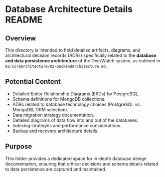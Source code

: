 # Database Architecture Details README

## Overview

This directory is intended to hold detailed artifacts, diagrams, and architectural decision records (ADRs) specifically related to the **database and data persistence architecture** of the OverWatch system, as outlined in `02-CoreArchitecture/02-BackendArchitecture.md`.

## Potential Content

- Detailed Entity-Relationship Diagrams (ERDs) for PostgreSQL.
- Schema definitions for MongoDB collections.
- ADRs related to database technology choices (PostgreSQL vs. MongoDB, ORM selection).
- Data migration strategy documentation.
- Detailed diagrams of data flow into and out of the databases.
- Indexing strategies and performance considerations.
- Backup and recovery architecture details.

## Purpose

This folder provides a dedicated space for in-depth database design documentation, ensuring that critical decisions and schema details related to data persistence are captured and maintained. 